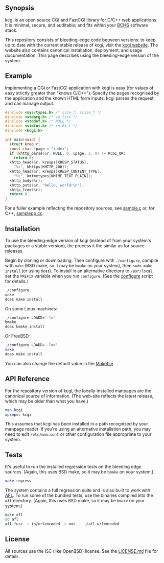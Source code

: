 ## Synopsis

kcgi is an open source CGI and FastCGI library for C/C++ web applications.
It is minimal, secure, and auditable; and fits within your
[BCHS](https://learnbchs.org) software stack.

This repository consists of bleeding-edge code between versions: to keep
up to date with the current stable release of kcgi, visit the [kcgi
website](https://kristaps.bsd.lv/kcgi).
The website also contains canonical installation, deployment, and usage
documentation.
This page describes using the bleeding-edge version of the system.

## Example

Implementing a CGI or FastCGI application with kcgi is easy (for values
of easy strictly greater than "knows C/C++").
Specify the pages recognised by the application and the known HTML form
inputs.
kcgi parses the request and can manage output.

```c
#include <sys/types.h> /* size_t, ssize_t */
#include <stdarg.h> /* va_list */
#include <stddef.h> /* NULL */
#include <stdint.h> /* int64_t */
#include <kcgi.h>
 
int main(void) {
  struct kreq r;
  const char *page = "index";
  if (khttp_parse(&r, NULL, 0, &page, 1, 0) != KCGI_OK)
	return 0;
  khttp_head(&r, kresps[KRESP_STATUS],
	"%s", khttps[KHTTP_200]);
  khttp_head(&r, kresps[KRESP_CONTENT_TYPE], 
	"%s", kmimetypes[KMIME_TEXT_PLAIN]);
  khttp_body(&r);
  khttp_puts(&r, "Hello, world!\n");
  khttp_free(&r);
  return 0;
}
```

For a fuller example reflecting the repository sources, see
[sample.c](https://github.com/kristapsdz/kcgi/blob/master/sample.c)
or, for C++,
[samplepp.cc](https://github.com/kristapsdz/kcgi/blob/master/samplepp.cc).

## Installation

To use the bleeding-edge version of kcgi (instead of from your system's
packages or a stable version), the process it the similar as for source
releases.

Begin by cloning or downloading.  Then configure with `./configure`,
compile with `make` (BSD make, so it may be `bmake` on your system),
then `sudo make install` (or using `doas`).  To install in an
alternative directory to `/usr/local`, set the `PREFIX` variable when
you run `configure`.  (See the
[configure](https://github.com/kristapsdz/kcgi/blob/master/configure)
script for details.)

```sh
./configure
make
doas make install
```

On some Linux machines:

```sh
./configure LDADD='-lm'
bmake
doas bmake install
```

Or FreeBSD:

```sh
./configure LDADD='-lmd'
make
doas make install
```

You can also change the default value in the
[Makefile](https://github.com/kristapsdz/kcgi/blob/master/Makefile).

## API Reference

For the repository version of kcgi, the locally-installed manpages are
the canonical source of information.  (The web-site reflects the latest
release, which may be older than what you have.)

```sh
man kcgi
apropos kcgi
```

This assumes that kcgi has been installed in a path recognised by your
manpage reader.
If you're using an alternative installation path, you may need to edit
`/etc/man.conf` or other configuration file appropriate to your system.

## Tests

It's useful to run the installed regression tests on the bleeding edge
sources.
(Again, this uses BSD make, so it may be `bmake` on your system.)

```sh
make regress
```

The system contains a full regression suite and is also built to work
with [AFL](http://lcamtuf.coredump.cx/afl/).
To run some of the bundled tests, use the binaries compiled into the
`afl` directory.
(Again, this uses BSD make, so it may be `bmake` on your system.)

```sh
make afl
cd afl
afl-fuzz -i in/urlencoded -o out -- ./afl-urlencoded
```

## License

All sources use the ISC (like OpenBSD) license.
See the [LICENSE.md](LICENSE.md) file for details.

